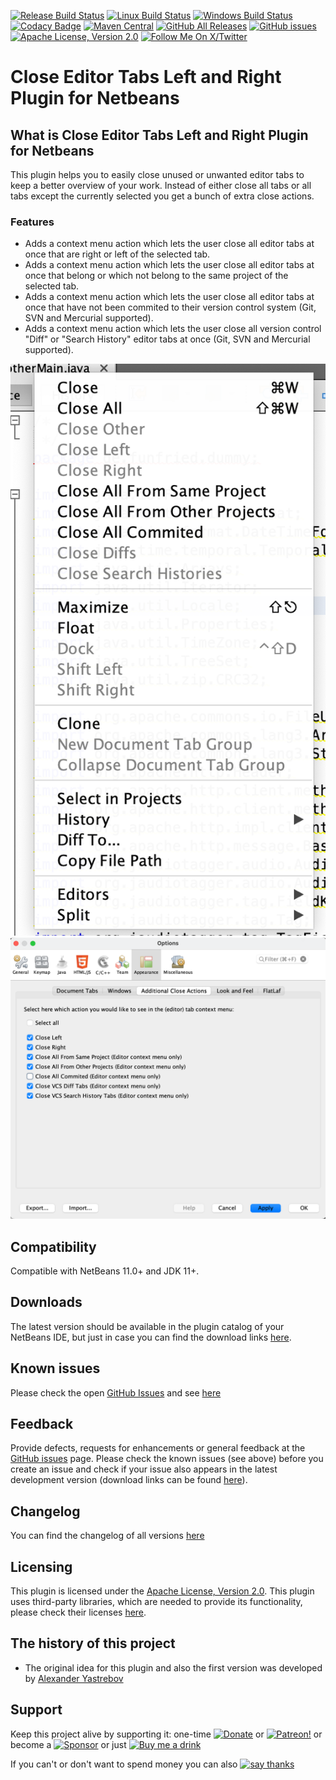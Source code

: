 [![Release Build Status](https://github.com/funfried/nb-editor-close-left-right-vcs-extension-nb22/actions/workflows/release_maven.yml/badge.svg)](https://github.com/funfried/nb-editor-close-left-right-vcs-extension-nb22/actions/workflows/release_maven.yml)
[![Linux Build Status](https://github.com/funfried/nb-editor-close-left-right-vcs-extension-nb22/actions/workflows/linux_maven.yml/badge.svg)](https://github.com/funfried/nb-editor-close-left-right-vcs-extension-nb22/actions/workflows/linux_maven.yml)
[![Windows Build Status](https://github.com/funfried/nb-editor-close-left-right-vcs-extension-nb22/actions/workflows/windows_maven.yml/badge.svg)](https://github.com/funfried/nb-editor-close-left-right-vcs-extension-nb22/actions/workflows/windows_maven.yml)
[![Codacy Badge](https://app.codacy.com/project/badge/Grade/45f6c8ab0e014809ba98276a709197f0)](https://www.codacy.com/gh/funfried/nb-editor-close-left-right-vcs-extension-nb22/dashboard?utm_source=github.com&amp;utm_medium=referral&amp;utm_content=funfried/nb-editor-close-left-right-vcs-extension-nb22&amp;utm_campaign=Badge_Grade)
[![Maven Central](https://img.shields.io/maven-central/v/de.funfried.netbeans.plugins/nb-editor-close-left-right-vcs-extension-nb22)](https://repo1.maven.org/maven2/de/funfried/netbeans/plugins/nb-editor-close-left-right-vcs-extension-nb22/)
[![GitHub All Releases](https://img.shields.io/github/downloads/funfried/nb-editor-close-left-right-vcs-extension-nb22/total)](https://github.com/funfried/nb-editor-close-left-right-vcs-extension-nb22/releases)
[![GitHub issues](https://img.shields.io/github/issues/funfried/nb-editor-close-left-right-vcs-extension-nb22)](https://github.com/funfried/nb-editor-close-left-right-vcs-extension-nb22/issues)
[![Apache License, Version 2.0](https://img.shields.io/github/license/funfried/nb-editor-close-left-right-vcs-extension-nb22)](http://funfried.github.io/nb-editor-close-left-right-vcs-extension-nb22/licenses.html)
[![Follow Me On X/Twitter](https://img.shields.io/twitter/follow/funfried84?style=social)](https://twitter.com/funfried84)

Close Editor Tabs Left and Right Plugin for Netbeans
================================================

What is Close Editor Tabs Left and Right Plugin for Netbeans
----------------------------------------------------
This plugin helps you to easily close unused or unwanted editor tabs to keep a better overview of your work.
Instead of either close all tabs or all tabs except the currently selected you get a bunch of extra close actions.

### Features
*   Adds a context menu action which lets the user close all editor tabs at once that are right or left of the selected tab.
*   Adds a context menu action which lets the user close all editor tabs at once that belong or which not belong to the same project of the selected tab.
*   Adds a context menu action which lets the user close all editor tabs at once that have not been commited to their version control system (Git, SVN and Mercurial supported).
*   Adds a context menu action which lets the user close all version control "Diff" or "Search History" editor tabs at once (Git, SVN and Mercurial supported).

![Context menu with installed plugin](/src/site/resources/imgs/editor_tab_contextmenu.png)
![Options](/src/site/resources/imgs/close_actions_options.png)

Compatibility
-------------
Compatible with NetBeans 11.0+ and JDK 11+.

Downloads
---------
The latest version should be available in the plugin catalog of your NetBeans IDE, but just in case you can find the download links [here](http://funfried.github.io/nb-editor-close-left-right-vcs-extension-nb22/downloads.html).

Known issues
------------
Please check the open [GitHub Issues](/../../issues) and see [here](http://funfried.github.io/nb-editor-close-left-right-vcs-extension-nb22/known_issues.html)

Feedback
--------
Provide defects, requests for enhancements or general feedback at the [GitHub issues](/../../issues) page.
Please check the known issues (see above) before you create an issue and check if your issue also appears in the latest development version (download links can be found [here](http://funfried.github.io/nb-editor-close-left-right-vcs-extension-nb22/downloads.html)).

Changelog
---------
You can find the changelog of all versions [here](http://funfried.github.io/nb-editor-close-left-right-vcs-extension-nb22/changes-report.html)

Licensing
---------
This plugin is licensed under the [Apache License, Version 2.0](http://funfried.github.io/nb-editor-close-left-right-vcs-extension-nb22/licenses.html).
This plugin uses third-party libraries, which are needed to provide its functionality, please check their licenses [here](https://funfried.github.io/nb-editor-close-left-right-vcs-extension-nb22/dependencies.html).

The history of this project
---------------------------
*   The original idea for this plugin and also the first version was developed by [Alexander Yastrebov](https://github.com/AlexanderYastrebov)

Support
---------
Keep this project alive by supporting it:
one-time [![Donate](https://www.paypalobjects.com/en_US/i/btn/btn_donate_SM.gif)](https://www.paypal.com/cgi-bin/webscr?cmd=_s-xclick&hosted_button_id=926F5XBCTK2LQ&source=url) or [![Patreon!](/src/main/site/resources/imgs/logos/become_a_patron_button.png)](https://www.patreon.com/funfried) or become a [![Sponsor](https://img.shields.io/static/v1?label=Sponsor&message=%E2%9D%A4&logo=GitHub&color=%23fe8e86)](https://github.com/sponsors/funfried) or just [![Buy me a drink](https://img.buymeacoffee.com/button-api/?text=Buy%20me%20a%20drink&emoji=%F0%9F%A5%83&slug=funfried&button_colour=5F7FFF&font_colour=ffffff&font_family=Cookie&outline_colour=000000&coffee_colour=FFDD00)](https://www.buymeacoffee.com/funfried)

If you can't or don't want to spend money you can also [![say thanks](https://img.shields.io/static/v1?label=say&message=thanks&color=green&style=for-the-badge&logo=handshake)](https://saythanks.io/to/funfried)
